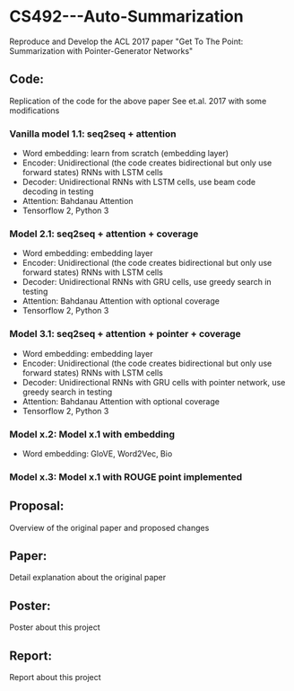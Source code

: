 # CS492---Auto-Summarization
Reproduce and Develop the ACL 2017 paper "Get To The Point: Summarization with Pointer-Generator Networks"
## Code: 
Replication of the code for the above paper See et.al. 2017 with some modifications
### Vanilla model 1.1: seq2seq + attention
  - Word embedding: learn from scratch (embedding layer)
  - Encoder: Unidirectional (the code creates bidirectional but only use forward states) RNNs with LSTM cells
  - Decoder: Unidirectional RNNs with LSTM cells, use beam code decoding in testing
  - Attention: Bahdanau Attention
  - Tensorflow 2, Python 3
### Model 2.1: seq2seq + attention + coverage
  - Word embedding: embedding layer
  - Encoder: Unidirectional (the code creates bidirectional but only use forward states) RNNs with LSTM cells
  - Decoder: Unidirectional RNNs with GRU cells, use greedy search in testing
  - Attention: Bahdanau Attention with optional coverage
  - Tensorflow 2, Python 3
### Model 3.1: seq2seq + attention + pointer + coverage
  - Word embedding: embedding layer
  - Encoder: Unidirectional (the code creates bidirectional but only use forward states) RNNs with LSTM cells
  - Decoder: Unidirectional RNNs with GRU cells with pointer network, use greedy search in testing
  - Attention: Bahdanau Attention with optional coverage
  - Tensorflow 2, Python 3
### Model x.2: Model x.1 with embedding
  - Word embedding: GloVE, Word2Vec, Bio
### Model x.3: Model x.1 with ROUGE point implemented
## Proposal: 
Overview of the original paper and proposed changes
## Paper: 
Detail explanation about the original paper
## Poster: 
Poster about this project
## Report: 
Report about this project
